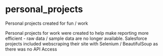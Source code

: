 # personal_projects
Personal projects created for fun / work


Personal projects for work were created to help make reporting more efficient - raw data / sample data are no longer available.
Salesforce projects included webscraping their site with Selenium / BeautifulSoup as there was no API Access
